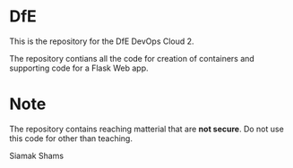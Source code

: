 # DfE

This is the repository for the DfE DevOps Cloud 2.

The repository contians all the code for creation of containers and supporting code for a Flask Web app.

# Note 
The repository contains reaching matterial that are **not secure**. Do not use this code for other than teaching.


Siamak Shams
